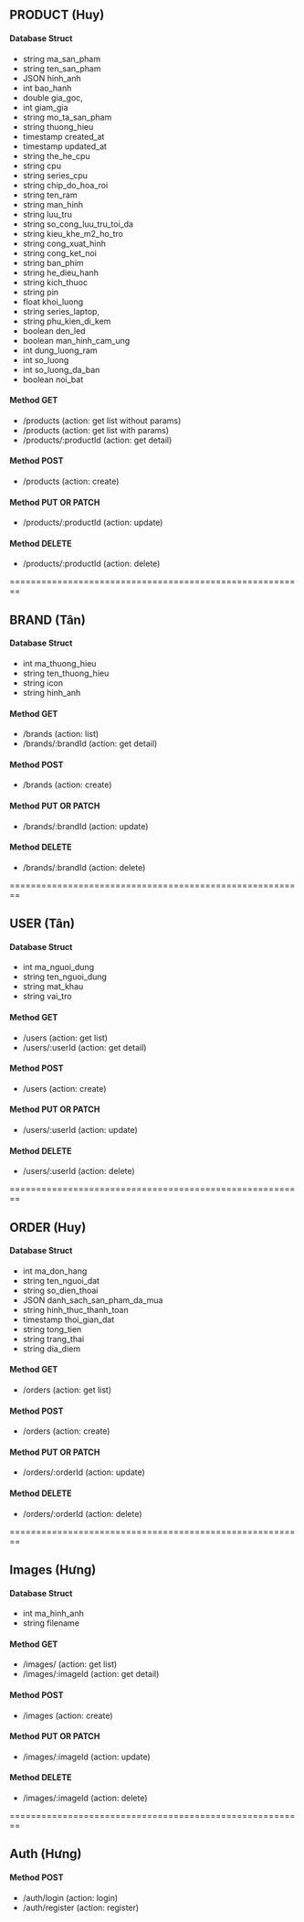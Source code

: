 ## PRODUCT (Huy)
  #### Database Struct
  - string ma_san_pham
  - string ten_san_pham
  - JSON hinh_anh
  - int bao_hanh
  - double gia_goc,
  - int giam_gia
  - string mo_ta_san_pham
  - string thuong_hieu
  - timestamp created_at
  - timestamp updated_at
  - string the_he_cpu
  - string cpu
  - string series_cpu
  - string chip_do_hoa_roi
  - string ten_ram
  - string man_hinh
  - string luu_tru
  - string so_cong_luu_tru_toi_da
  - string kieu_khe_m2_ho_tro
  - string cong_xuat_hinh
  - string cong_ket_noi
  - string ban_phim
  - string he_dieu_hanh
  - string kich_thuoc
  - string pin
  - float khoi_luong
  - string series_laptop,
  - string phu_kien_di_kem
  - boolean den_led
  - boolean man_hinh_cam_ung
  - int dung_luong_ram
  - int so_luong
  - int so_luong_da_ban
  - boolean noi_bat

  #### Method GET
  - /products             (action: get list without params)
  - /products             (action: get list with params)
  - /products/:productId  (action: get detail)

  #### Method POST
  - /products             (action: create)

  #### Method PUT OR PATCH
  - /products/:productId  (action: update)

  #### Method DELETE
  - /products/:productId  (action: delete)

========================================================

## BRAND (Tân)
  #### Database Struct
  - int ma_thuong_hieu
  - string ten_thuong_hieu
  - string icon
  - string hinh_anh

  #### Method GET
  - /brands              (action: list)
  - /brands/:brandId     (action: get detail)

  #### Method POST
  - /brands              (action: create)

  #### Method PUT OR PATCH
  - /brands/:brandId     (action: update)

  #### Method DELETE
  - /brands/:brandId      (action: delete)

========================================================

## USER (Tân)
  #### Database Struct
  - int ma_nguoi_dung
  - string ten_nguoi_dung
  - string mat_khau
  - string vai_tro

  #### Method GET
  - /users            (action: get list)
  - /users/:userId    (action: get detail)

  #### Method POST
  - /users             (action: create)

  #### Method PUT OR PATCH
  - /users/:userId     (action: update)

  #### Method DELETE
  - /users/:userId     (action: delete)

========================================================

## ORDER (Huy)
  #### Database Struct
  - int ma_don_hang
  - string ten_nguoi_dat
  - string so_dien_thoai
  - JSON danh_sach_san_pham_da_mua
  - string hinh_thuc_thanh_toan
  - timestamp thoi_gian_dat 
  - string tong_tien
  - string trang_thai
  - string dia_diem

  #### Method GET
  - /orders           (action: get list)

  #### Method POST
  - /orders           (action: create)

  #### Method PUT OR PATCH
  - /orders/:orderId  (action: update)

  #### Method DELETE
  - /orders/:orderId  (action: delete)

========================================================

## Images (Hưng)
  #### Database Struct
  - int ma_hinh_anh
  - string filename

  #### Method GET
  - /images/            (action: get list)
  - /images/:imageId    (action: get detail)

  #### Method POST
  - /images             (action: create)

  #### Method PUT OR PATCH
  - /images/:imageId    (action: update)

  #### Method DELETE
  - /images/:imageId    (action: delete)

========================================================

## Auth (Hưng)
  #### Method POST
  - /auth/login          (action: login)
  - /auth/register       (action: register)